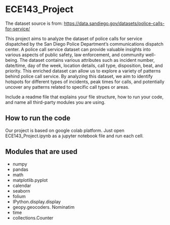 # ECE143_Project

The dataset source is from: https://data.sandiego.gov/datasets/police-calls-for-service/


This project aims to analyze the dataset of police calls for service dispatched by the San Diego Police
Department’s communications dispatch center. A police call service dataset can provide valuable insights into
various aspects of public safety, law enforcement, and community well-being. The dataset contains various
attributes such as incident number, date/time, day of the week, location details, call type, disposition, beat,
and priority. This enriched dataset can allow us to explore a variety of patterns behind police call service.
By analyzing this dataset, we aim to identify hotspots for different types of incidents, peak times for calls,
and potentially uncover any patterns related to specific call types or areas.

Include a readme file that explains your file structure, how to run your code, and name all third-party modules you are using.

## How to run the code
Our project is based on google colab platform. Just open ECE143_Project.ipynb as a jupyter notebook file and run each cell.

## Modules that are used
* numpy 
* pandas
* math
* matplotlib.pyplot
* calendar
* seaborn
* folium
* IPython.display.display
* geopy.geocoders. Nominatim
* time
* collections.Counter
